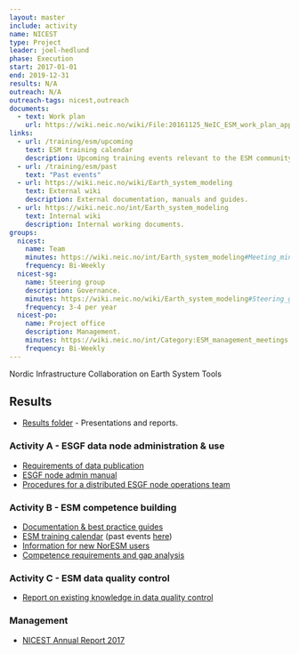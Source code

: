 ```yaml
---
layout: master
include: activity
name: NICEST
type: Project
leader: joel-hedlund
phase: Execution
start: 2017-01-01
end: 2019-12-31
results: N/A
outreach: N/A
outreach-tags: nicest,outreach
documents:
  - text: Work plan
    url: https://wiki.neic.no/wiki/File:20161125_NeIC_ESM_work_plan_approved.pdf
links:
  - url: /training/esm/upcoming
    text: ESM training calendar
    description: Upcoming training events relevant to the ESM community.
  - url: /training/esm/past
    text: "Past events"
  - url: https://wiki.neic.no/wiki/Earth_system_modeling
    text: External wiki
    description: External documentation, manuals and guides.
  - url: https://wiki.neic.no/int/Earth_system_modeling
    text: Internal wiki
    description: Internal working documents.
groups:
  nicest:
    name: Team
    minutes: https://wiki.neic.no/int/Earth_system_modeling#Meeting_minutes
    frequency: Bi-Weekly
  nicest-sg:
    name: Steering group
    description: Governance.
    minutes: https://wiki.neic.no/wiki/Earth_system_modeling#Steering_group
    frequency: 3-4 per year
  nicest-po:
    name: Project office
    description: Management.
    minutes: https://wiki.neic.no/int/Category:ESM_management_meetings
    frequency: Bi-Weekly
---
```


Nordic Infrastructure Collaboration on Earth System Tools

## Results

* [Results folder](https://drive.google.com/drive/u/0/folders/1Q3u421JjarfTY_8HZumszEki_oEHoAx-) - Presentations and reports.

### Activity A - ESGF data node administration & use

* [Requirements of data publication](https://wiki.neic.no/wiki/File:NICEST_D-A.2.1_report.pdf)
* [ESGF node admin manual](https://drive.google.com/drive/u/0/folders/16sL-dGE0xxjJ1yM8-bFXrUk7kCSyjOms)
* [Procedures for a distributed ESGF node operations team](https://docs.google.com/document/d/1wjK5WflAq_Kwb2_FbXT1BDSQHXoHX0V4sNbkiaGN_ts/edit)

### Activity B - ESM competence building

* [Documentation & best practice guides](https://wiki.neic.no/wiki/ESM_activity_B_documentation)
* [ESM training calendar](/training/esm/upcoming) (past events [here](/training/esm/past))
* [Information for new NorESM users](https://wiki.neic.no/wiki/ESM_activity_B_noresm_new_users_info)
* [Competence requirements and gap analysis](https://wiki.neic.no/wiki/File:Deliverable_B.2.1_NICEST.pdf)

### Activity C - ESM data quality control

* [Report on existing knowledge in data quality control](https://drive.google.com/open?id=1CRgmnktwr5I9OINHyPvYA0FGlbnb4PrT)

### Management

* [NICEST Annual Report 2017](https://docs.google.com/document/d/1R3vDjVtd1nd_JlN25X_UBr46I2bZdAnK-A86Kv4TOaQ/edit)

